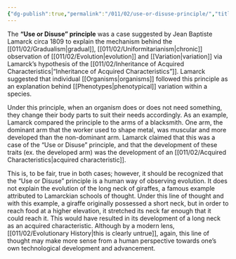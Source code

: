 ```yaml
---
{"dg-publish":true,"permalink":"/011/02/use-or-disuse-principle/","title":"'Use or Disuse' Principle","tags":["BIOL422"]}
---
```


The **“Use or Disuse” principle** was a case suggested by Jean Baptiste Lamarck circa 1809 to explain the mechanism behind the [[011/02/Gradualism\|gradual]], [[011/02/Uniformitarianism\|chronic]] observation of [[011/02/Evolution\|evolution]] and [[Variation\|variation]] via Lamarck’s hypothesis of the [[011/02/Inheritance of Acquired Characteristics\|“Inheritance of Acquired Characteristics”]]. Lamarck suggested that individual [[Organisms\|organisms]] followed this principle as an explanation behind [[Phenotypes\|phenotypical]] variation within a species.

Under this principle, when an organism does or does not need something, they change their body parts to suit their needs accordingly. As an example, Lamarck compared the principle to the arms of a blacksmith. One arm, the dominant arm that the worker used to shape metal, was muscular and more developed than the non-dominant arm. Lamarck claimed that this was a case of the “Use or Disuse” principle, and that the development of these traits (ex. the developed arm) was the development of an [[011/02/Acquired Characteristics\|acquired characteristic]].

This is, to be fair, true in both cases; however, it should be recognized that the “Use or Disuse” principle is a human way of observing evolution. It does not explain the evolution of the long neck of giraffes, a famous example attributed to Lamarckian schools of thought. Under this line of thought and with this example, a giraffe originally possessed a short neck, but in order to reach food at a higher elevation, it stretched its neck far enough that it could reach it. This would have resulted in its development of a long neck as an acquired characteristic. Although by a modern lens, [[011/02/Evolutionary History\|this is clearly untrue]], again, this line of thought may make more sense from a human perspective towards one’s own technological development and advancement.
